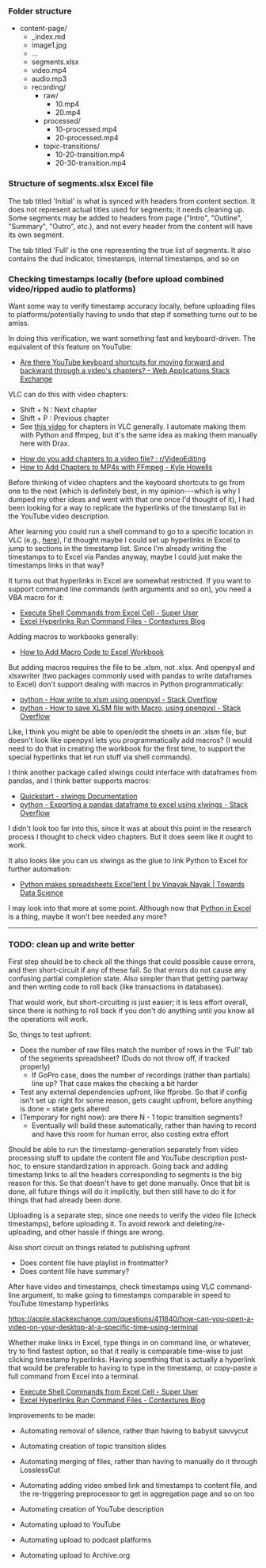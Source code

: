 ### Folder structure

- content-page/
  - _index.md
  - image1.jpg
  - ...
  - segments.xlsx
  - video.mp4
  - audio.mp3
  - recording/
    - raw/
        - 10.mp4
        - 20.mp4
    - processed/
        - 10-processed.mp4
        - 20-processed.mp4
    - topic-transitions/
        - 10-20-transition.mp4
        - 20-30-transition.mp4


### Structure of segments.xlsx Excel file

The tab titled 'Initial' is what is synced with headers from content section. It does not represent actual titles used for segments; it needs cleaning up. Some segments may be added to headers from page ("Intro", "Outline", "Summary", "Outro", etc.), and not every header from the content will have its own segment.
   
The tab titled 'Full' is the one representing the true list of segments. It also contains the dud indicator, timestamps, internal timestamps, and so on

### Checking timestamps locally (before upload combined video/ripped audio to platforms)

Want some way to verify timestamp accuracy locally, before uploading files to platforms/potentially having to undo that step if something turns out to be amiss.

In doing this verification, we want something fast and keyboard-driven. The equivalent of this feature on YouTube:

* [Are there YouTube keyboard shortcuts for moving forward and backward through a video's chapters? - Web Applications Stack Exchange](https://webapps.stackexchange.com/questions/143429/are-there-youtube-keyboard-shortcuts-for-moving-forward-and-backward-through-a-v)

VLC can do this with video chapters:

- Shift + N : Next chapter
- Shift + P : Previous chapter
- See [this video](https://www.youtube.com/watch?v=KO2TnlEP9Rg) for chapters in VLC generally. I automate making them with Python and ffmpeg, but it's the same idea as making them manually here with Drax.

* [How do you add chapters to a video file? : r/VideoEditing](https://www.reddit.com/r/VideoEditing/comments/p3fc61/how_do_you_add_chapters_to_a_video_file/)
* [How to Add Chapters to MP4s with FFmpeg - Kyle Howells](https://ikyle.me/blog/2020/add-mp4-chapters-ffmpeg)

Before thinking of video chapters and the keyboard shortcuts to go from one to the next (which is definitely best, in my opinion---which is why I dumped my other ideas and went with that one once I'd thought of it), I had been looking for a way to replicate the hyperlinks of the timestamp list in the YouTube video description.

After learning you could run a shell command to go to a specific location in VLC (e.g., [here](https://www.reddit.com/r/VLC/comments/pixxm3/start_a_video_at_a_specific_time/)), I'd thought maybe I could set up hyperlinks in Excel to jump to sections in the timestamp list. Since I'm already writing the timestamps to to Excel via Pandas anyway, maybe I could just make the timestamps links in that way?

It turns out that hyperlinks in Excel are somewhat restricted. If you want to support command line commands (with arguments and so on), you need a VBA macro for it:

* [Execute Shell Commands from Excel Cell - Super User](https://superuser.com/questions/1220696/execute-shell-commands-from-excel-cell)
* [Excel Hyperlinks Run Command Files - Contextures Blog](https://contexturesblog.com/archives/2017/09/14/excel-hyperlinks-run-command-files/)

Adding macros to workbooks generally:

* [How to Add Macro Code to Excel Workbook](https://www.contextures.com/xlvba01.html)

But adding macros requires the file to be .xlsm, not .xlsx. And openpyxl and xlsxwriter (two packages commonly used with pandas to write dataframes to Excel) don't support dealing with macros in Python programmatically:

* [python - How write to xlsm using openpyxl - Stack Overflow](https://stackoverflow.com/questions/49470871/how-write-to-xlsm-using-openpyxl)
* [python - How to save XLSM file with Macro, using openpyxl - Stack Overflow](https://stackoverflow.com/questions/17675780/how-to-save-xlsm-file-with-macro-using-openpyxl)

Like, I think you might be able to open/edit the sheets in an .xlsm file, but doesn't look like openpyxl lets you programmatically add macros? (I would need to do that in creating the workbook for the first time, to support the special hyperlinks that let run stuff via shell commands).

I think another package called xlwings could interface with dataframes from pandas, and I think better supports macros:

* [Quickstart - xlwings Documentation](https://docs.xlwings.org/en/stable/quickstart.html)
* [python - Exporting a pandas dataframe to excel using xlwings - Stack Overflow](https://stackoverflow.com/questions/74308632/exporting-a-pandas-dataframe-to-excel-using-xlwings)

I didn't look too far into this, since it was at about this point in the research process I thought to check video chapters. But it does seem like it ought to work.

It also looks like you can us xlwings as the glue to link Python to Excel for further automation:

* [Python makes spreadsheets Excel’lent | by Vinayak Nayak | Towards Data Science](https://towardsdatascience.com/python-makes-spreadsheets-excellent-f48ce0c648e3)

I may look into that more at some point. Although now that [Python in Excel](https://support.microsoft.com/en-us/office/introduction-to-python-in-excel-55643c2e-ff56-4168-b1ce-9428c8308545#:~:text=Python%20in%20Excel%20brings%20the,are%20returned%20to%20the%20worksheet.) is a thing, maybe it won't bee needed any more?





-----

### TODO: clean up and write better

First step should be to check all the things that could possible cause errors, and then short-circuit if any of these fail. So that errors do not cause any confusing partial completion state. Also simpler than that getting partway and then writing code to roll back (like transactions in databases).

That would work, but short-circuiting is just easier; it is less effort overall, since there is nothing to roll back if you don't do anything until you know all the operations will work.

So, things to test upfront:

- Does the number of raw files match the number of rows in the 'Full' tab of the segments spreadsheet? (Duds do not throw off, if tracked properly)
  - If GoPro case, does the number of recordings (rather than partials) line up? That case makes the checking a bit harder
- Test any external dependencies upfront, like ffprobe. So that if config isn't set up right for some reason, gets caught upfront, before anything is
done = state gets altered
- (Temporary for right now): are there N - 1 topic transition segments?
  - Eventually will build these automatically, rather than having to record and have this room for human error, also costing extra effort

  


Should be able to run the timestamp-generation separately from video processing stuff to update the content file and YouTube description post-hoc, to ensure standardization in approach. Going back and adding timestamp links to all the headers corresponding to segments is the big reason for this. So that doesn't have to get done manually. Once that bit is done, all future things will do it implicitly, but then still have to do it for things that had already been done.




Uploading is a separate step, since one needs to verify the video file (check timestamps), before uploading it. To avoid rework and deleting/re-uploading, and other hassle if things are wrong.

Also short circuit on things related to publishing upfront

- Does content file have playlist in frontmatter?
- Does content file have summary?

After have video and timestamps, check timestamps using VLC command-line argument, to make going to timestamps comparable in speed to YouTube timestamp hyperlinks

https://apple.stackexchange.com/questions/411840/how-can-you-open-a-video-on-your-desktop-at-a-specific-time-using-terminal

Whether make links in Excel, type things in on command line, or whatever, try to find fastest option, so that it really is comparable time-wise to just clicking timestamp hyperlinks. Having soemthing that is actually a hyperlink that would be preferable to having to type in the timestamp, or copy-paste a full command from Excel into a terminal.

* [Execute Shell Commands from Excel Cell - Super User](https://superuser.com/questions/1220696/execute-shell-commands-from-excel-cell)
* [Excel Hyperlinks Run Command Files - Contextures Blog](https://contexturesblog.com/archives/2017/09/14/excel-hyperlinks-run-command-files/)



Improvements to be made:

- Automating removal of silence, rather than having to babysit savvycut
- Automating creation of topic transition slides
- Automating merging of files, rather than having to manually do it through LosslessCut

- Automating adding video embed link and timestamps to content file, and the 
re-triggering preprocessor to get in aggregation page and so on too
- Automating creation of YouTube description

- Automating upload to YouTube
- Automating upload to podcast platforms
- Automating upload to Archive.org
